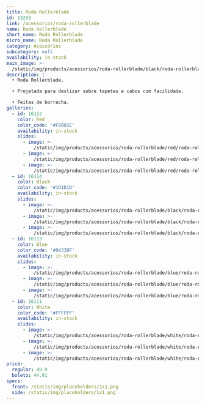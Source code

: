 ```yaml
---
title: Roda Rollerblade
id: 13293
link: /acessorios/roda-rollerblade
name: Roda Rollerblade
short_name: Roda Rollerblade
micro_name: Roda Rollerblade
category: Acessórios
subcategory: null
availability: in-stock
main_image: >-
  /static/img/products/acessorios/roda-rollerblade/black/roda-rollerblade-00.jpg
description: |-
  • Roda Rollerblade.

  • Projetada para deslizar sobre tapetes e cabos com facilidade.

  • Feitas de borracha.
galleries:
  - id: 16112
    color: Red
    color_code: '#F8002E'
    availability: in-stock
    slides:
      - image: >-
          /static/img/products/acessorios/roda-rollerblade/red/roda-rollerblade-00.jpg
      - image: >-
          /static/img/products/acessorios/roda-rollerblade/red/roda-rollerblade-01.jpg
      - image: >-
          /static/img/products/acessorios/roda-rollerblade/red/roda-rollerblade-02.jpg
  - id: 16114
    color: Black
    color_code: '#1D1D1D'
    availability: in-stock
    slides:
      - image: >-
          /static/img/products/acessorios/roda-rollerblade/black/roda-rollerblade-00.jpg
      - image: >-
          /static/img/products/acessorios/roda-rollerblade/black/roda-rollerblade-01.jpg
      - image: >-
          /static/img/products/acessorios/roda-rollerblade/black/roda-rollerblade-02.jpg
  - id: 16113
    color: Blue
    color_code: '#0433BF'
    availability: in-stock
    slides:
      - image: >-
          /static/img/products/acessorios/roda-rollerblade/blue/roda-rollerblade-00.jpg
      - image: >-
          /static/img/products/acessorios/roda-rollerblade/blue/roda-rollerblade-01.jpg
      - image: >-
          /static/img/products/acessorios/roda-rollerblade/blue/roda-rollerblade-02.jpg
  - id: 16111
    color: White
    color_code: '#FFFFFF'
    availability: in-stock
    slides:
      - image: >-
          /static/img/products/acessorios/roda-rollerblade/white/roda-rollerblade-00.jpg
      - image: >-
          /static/img/products/acessorios/roda-rollerblade/white/roda-rollerblade-01.jpg
      - image: >-
          /static/img/products/acessorios/roda-rollerblade/white/roda-rollerblade-02.jpg
price:
  regular: 49.9
  boleto: 44.91
specs:
  front: /static/img/placeholders/1x1.png
  side: /static/img/placeholders/1x1.png
---
```

